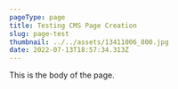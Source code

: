 ```yaml
---
pageType: page
title: Testing CMS Page Creation
slug: page-test
thumbnail: ../../assets/13411006_800.jpg
date: 2022-07-13T18:57:34.313Z
---
```

This is the body of the page.